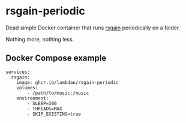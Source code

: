 # rsgain-periodic

Dead simple Docker container that runs [rsgain](https://github.com/complexlogic/rsgain) periodically on a folder.

Nothing more, nothing less.


## Docker Compose example

```
services:
  rsgain:
    image: ghcr.io/lambdan/rsgain-periodic
    volumes:
        - /path/to/music:/music
    environment:
        - SLEEP=300
        - THREADS=MAX
        - SKIP_EXISTING=true
```
